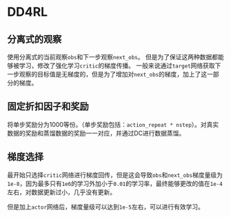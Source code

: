 # DD4RL

## 分离式的观察
使用分离式的当前观察`obs`和下一步观察`next_obs`。
但是为了保证这两种数据都能够被学习，修改了强化学习`critic`的梯度传播。
一般来说通过`target`网络获取下一步观察的目标值是无梯度的，但是为了增加对`next_obs`的梯度，加上了这一部分的梯度。

## 固定折扣因子和奖励
将单步奖励分为1000等份。（单步奖励包括：`action_repeat * nstep`）。对真实数据的奖励和蒸馏数据的奖励一一对应，并通过DC进行数据蒸馏。

## 梯度选择
最开始只选择`critic`网络进行梯度回传，但是这会导致`obs`和`next_obs`梯度量级为`1e-8`，因为最多只有`1e6`的学习外加小于`0.01`的学习率，最终能够更改的值在`1e-4`左右，对数据更新过小，几乎没有更新。

但是加上`actor`网络后，梯度量级可以达到`1e-5`左右，可以进行有效学习。